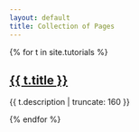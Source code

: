 ```yaml
---
layout: default
title: Collection of Pages
---
```


{% for t in site.tutorials %}

<h2><a href="{{ t.url | site.baseurl | site.url}}">{{ t.title }}</a></h2>

<p class="post-excerpt">{{ t.description | truncate: 160 }}</p>

{% endfor %}  